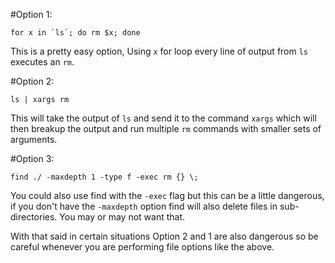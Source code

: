 #Option 1:
~~~
for x in `ls`; do rm $x; done
~~~
This is a pretty easy option, Using `x` for loop every line of output from `ls` executes an `rm`.

#Option 2:
~~~
ls | xargs rm
~~~

This will take the output of `ls` and send it to the command `xargs` which will then breakup the output and run multiple `rm` commands with smaller sets of arguments.

#Option 3:
~~~
find ./ -maxdepth 1 -type f -exec rm {} \;
~~~

You could also use find with the `-exec` flag but this can be a little dangerous, if you don't have the `-maxdepth` option find will also delete files in sub-directories. You may or may not want that.

With that said in certain situations Option 2 and 1 are also dangerous so be careful whenever you are performing file options like the above.
